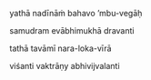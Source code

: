 yathā nadīnāṁ bahavo ’mbu-vegāḥ

samudram evābhimukhā dravanti

tathā tavāmī nara-loka-vīrā

viśanti vaktrāṇy abhivijvalanti